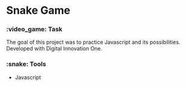 <h1> Snake Game </h1>                              

<h3> :video_game: Task </h3>
<p>The goal of this project was to practice Javascript and its possibilities. Developed with Digital Innovation One. </p>

<h3>:snake: Tools</h3>
<ul>
<li>Javascript</li>
</ul>

